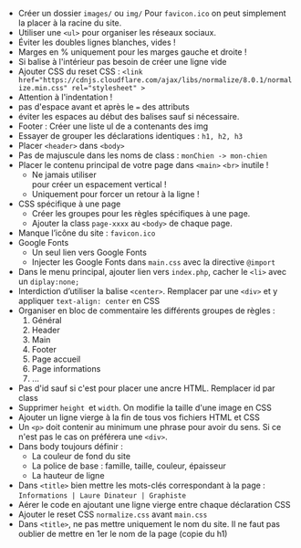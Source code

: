 * Créer un dossier `images/` ou `img/`
  Pour `favicon.ico` on peut simplement la placer à la racine du site.
* Utiliser une `<ul>` pour organiser les réseaux sociaux.
* Éviter les doubles lignes blanches, vides !
* Marges en % uniquement pour les marges gauche et droite !
* Si balise à l'intérieur pas besoin de créer une ligne vide
* Ajouter CSS du reset CSS :
  `<link href="https://cdnjs.cloudflare.com/ajax/libs/normalize/8.0.1/normalize.min.css" rel="stylesheet" >`
* Attention à l'indentation !
* pas d'espace avant et après le `=` des attributs
* éviter les espaces au début des balises sauf si nécessaire.
* Footer : Créer une liste ul de a contenants des img
* Essayer de grouper les déclarations identiques : `h1, h2, h3`
* Placer `<header>` dans `<body>`
* Pas de majuscule dans les noms de class : `monChien -> mon-chien`
* Placer le contenu principal de votre page dans `<main>`
  `<br>` inutile !
    * Ne jamais utiliser <br> pour créer un espacement vertical !
    * Uniquement pour forcer un retour à la ligne !
* CSS spécifique à une page
    - Créer les groupes pour les règles spécifiques à une page.
    - Ajouter la class `page-xxxx` au `<body>` de chaque page.
* Manque l’icône du site : `favicon.ico`
* Google Fonts
    - Un seul lien vers Google Fonts
    - Injecter les Google Fonts dans `main.css` avec la directive `@import`
* Dans le menu principal, ajouter lien vers `index.php`, cacher le `<li>` avec un `diplay:none;`
* Interdiction d’utiliser la balise `<center>`. Remplacer par une `<div>` et y appliquer `text-align: center` en CSS
* Organiser en bloc de commentaire les différents groupes de règles :
    1. Général
    2. Header
    3. Main
    4. Footer
    5. Page accueil
    6. Page informations
    7. ...
* Pas d'id sauf si c'est pour placer une ancre HTML. Remplacer id par class
* Supprimer `height `et `width`. On modifie la taille d'une image en CSS
* Ajouter un ligne vierge à la fin de tous vos fichiers HTML et CSS
* Un `<p>` doit contenir au minimum une phrase
  pour avoir du sens. Si ce n'est pas le cas on préférera une `<div>`.
* Dans body toujours définir :
    * La couleur de fond du site
    * La police de base : famille, taille, couleur, épaisseur
    * La hauteur de ligne
* Dans `<title>` bien mettre les mots-clés correspondant à la page : `Informations | Laure Dinateur | Graphiste`
* Aérer le code en ajoutant une ligne vierge entre chaque déclaration CSS
* Ajouter le reset CSS `normalize.css` avant `main.css`
* Dans `<title>`, ne pas mettre uniquement le nom du site.
  Il ne faut pas oublier de mettre en 1er le nom de la page (copie du h1)
